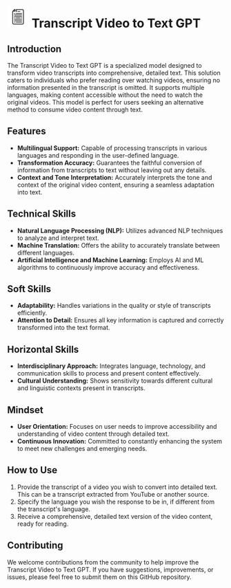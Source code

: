 # <img src="icon.webp" width="50" alt="Transcript Video to Text GPT Icon"> Transcript Video to Text GPT

## Introduction

The Transcript Video to Text GPT is a specialized model designed to transform video transcripts into comprehensive, detailed text. This solution caters to individuals who prefer reading over watching videos, ensuring no information presented in the transcript is omitted. It supports multiple languages, making content accessible without the need to watch the original videos. This model is perfect for users seeking an alternative method to consume video content through text.

## Features

- **Multilingual Support:** Capable of processing transcripts in various languages and responding in the user-defined language.
- **Transformation Accuracy:** Guarantees the faithful conversion of information from transcripts to text without leaving out any details.
- **Context and Tone Interpretation:** Accurately interprets the tone and context of the original video content, ensuring a seamless adaptation into text.

## Technical Skills

- **Natural Language Processing (NLP):** Utilizes advanced NLP techniques to analyze and interpret text.
- **Machine Translation:** Offers the ability to accurately translate between different languages.
- **Artificial Intelligence and Machine Learning:** Employs AI and ML algorithms to continuously improve accuracy and effectiveness.

## Soft Skills

- **Adaptability:** Handles variations in the quality or style of transcripts efficiently.
- **Attention to Detail:** Ensures all key information is captured and correctly transformed into the text format.

## Horizontal Skills

- **Interdisciplinary Approach:** Integrates language, technology, and communication skills to process and present content effectively.
- **Cultural Understanding:** Shows sensitivity towards different cultural and linguistic contexts present in transcripts.

## Mindset

- **User Orientation:** Focuses on user needs to improve accessibility and understanding of video content through detailed text.
- **Continuous Innovation:** Committed to constantly enhancing the system to meet new challenges and emerging needs.

## How to Use

1. Provide the transcript of a video you wish to convert into detailed text. This can be a transcript extracted from YouTube or another source.
2. Specify the language you wish the response to be in, if different from the transcript's language.
3. Receive a comprehensive, detailed text version of the video content, ready for reading.

## Contributing

We welcome contributions from the community to help improve the Transcript Video to Text GPT. If you have suggestions, improvements, or issues, please feel free to submit them on this GitHub repository.
